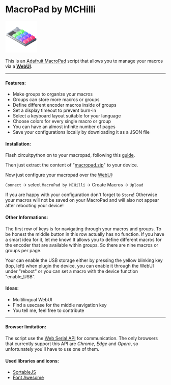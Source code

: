 # MacroPad by MCHilli

<img src="https://github.com/mchilli/macropad/blob/main/webui/img/macropad-128.png?raw=true" height="100">

This is an [Adafruit MacroPad](https://www.adafruit.com/product/5128) script that allows you to manage your macros via a [**WebUI**](https://mchilli.github.io/macropad/).

---

#### Features:

-   Make groups to organize your macros
-   Groups can store more macros or groups
-   Define different encoder macros inside of groups
-   Set a display timeout to prevent burn-in
-   Select a keyboard layout suitable for your language
-   Choose colors for every single macro or group
-   You can have an almost infinite number of pages
-   Save your configurations locally by downloading it as a JSON file

#### Installation:

Flash circuitpython on to your macropad, following this [guide](https://learn.adafruit.com/adafruit-macropad-rp2040/circuitpython).

Then just extract the content of "[macropad.zip](https://github.com/mchilli/macropad/releases/latest/download/macropad.zip)" to your device.

Now just configure your macropad over the [WebUI](https://mchilli.github.io/macropad/):

`Connect` &#8594; select `MacroPad by MCHilli` &#8594; Create Macros &#8594; `Upload`

If you are happy with your configuration don't forget to `Store`! Otherwise your macros will not be saved on your MacroPad and will also not appear after rebooting your device!

#### Other Informations:

The first row of keys is for navigating through your macros and groups. To be honest the middle button in this row actually has no function. If you have a smart idea for it, let me know!
It allows you to define different macros for the encoder that are available within groups. So there are nine macros or groups per page.

Your can enable the USB storage either by pressing the yellow blinking key (top, left) when plugin the device, you can enable it through the WebUI under "reboot" or you can set a macro with the device function "enable_USB".

#### Ideas:

-   Multilingual WebUI
-   Find a usecase for the middle navigation key
-   You tell me, feel free to contribute

---

#### Browser limitation:

The script use the [Web Serial API](https://developer.mozilla.org/en-US/docs/Web/API/Web_Serial_API) for communication. The only browsers that currently support this API are _Chrome_, _Edge_ and _Opera_, so unfortunately you'll have to use one of them.

#### Used libraries and icons:

-   [SortableJS](https://github.com/SortableJS/Sortable)
-   [Font Awesome](https://fontawesome.com/)
